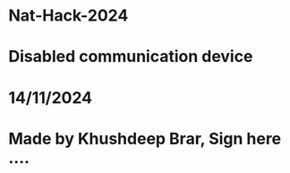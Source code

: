 # Nat-Hack-2024
# Disabled communication device
# 14/11/2024
# Made by Khushdeep Brar, Sign here ....

